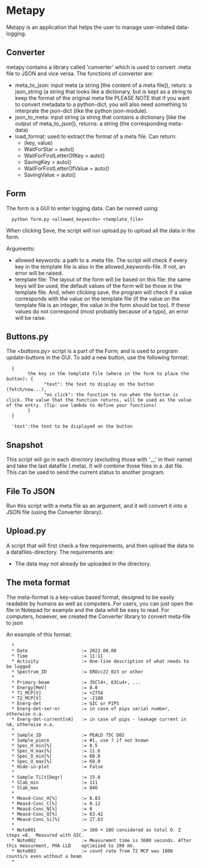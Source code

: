 # Metapy
Metapy is an application that helps the user to manage user-initated data-logging. 
## Converter
metapy contains a library called 'converter' which is used to convert .meta file to JSON and vice versa.
The functions of converter are:
 * meta_to_json: input meta (a string [the content of a meta file]), returs: a json_string (a string that looks like a dictionary, but is kept as a string to keep the format of the original meta file
 PLEASE NOTE that if you want to convert metadata to a python-dict, you will also need something to interprate the json-dict (like the python json-module). 
  * json_to_meta: input string (a string that contains a dictionary [like the output of meta_to_json]), returns: a string (the corresponding meta-data)
  * load_format: used to extract the format of a meta file. Can return:
      - (key, value)
      - WaitForStar = auto()
      - WaitForFirstLetterOfKey = auto()
      - SavingKey = auto()
      - WaitForFirstLetterOfValue = auto()
      - SavingValue = auto()


## Form
The form is a GUI to enter logging data. Can be runned using:

      python form.py <allowed_keywords> <template_file>

When clicking Save, the script will run upload.py to upload all the data in the form.

Arguments:
 * allowed keywords: a path to a .meta file. The script will check if every key in the template file is also in the allowed_keywords-file. If not, an error will be raised.
 * template file: The layout of the form will be based on this file: the same keys will be used, the default values of the form will be those in the template file. And, when clicking save, the program will check if a value corresponds with the value on the template file (if the value on the template file is an integer, the value in the form should be too). If these values do not correspond (most probably because of a typo), an error will be raise.
## Buttons.py
 The <buttons.py> script is a part of the Form, and is used to program update-buttons in the GUI. To add a new button, use the following format:

      {
            the key in the template file (where in the form to place the button): {
                  "text": the text to display on the button (fetch/now...),
                  "on_click": the function to run when the button is click. The value that the function returns, will be used as the value of the entry. (Tip: use lambda to define your functions)
            }
      }

      'text':the text to be displayed on the button
      

## Snapshot
This script will go in each directory (excluding those with '__' in their name) and take the last datafile (.meta). It will combine those files in a .dat file. This can be used to send the current status to another program.

## File To JSON
Run this script with a meta file as an argument, and it will convert it into a JSON file (using the Converter library).

## Upload.py
A script that will first check a few requirements, and then upload the data to a datafiles-directory.
The requirements are:
 * The data may not already be uploaded in the directory.

## The meta format

The meta-format is a key-value based format, designed to be easily readable by humans as well as computers. For users, you can just open the file in Notepad for example and the data whill be easy to read. For computers, however, we created the Converter library to convert meta-file to json

An example of this format:

      *
      * Date                    := 2022.08.08
      * Time                    := 11:11
      * Activity                := One-line description of what needs to be logged
      * Spectrum_ID             := ERDcc22_023 or other
      *
      * Primary-beam            := 35Cl4+, 63Cu4+, ...
      * Energy[MeV]             := 8.0
      * T1_MCP[V]               := +2754
      * T2_MCP[V]               := -2100
      * Energ-det               := GIC or PIPS
      * Energ-det-ser-nr        := in case of pips serial number, otherwise n.a.
      * Energ-det-current[nA]   := in case of pips - leakage current in nA, otherwise n.a.
      * 
      * Sample_ID               := PEALD 75C D02
      * Sample_piece            := #1, use ? if not known
      * Spec_H_min[%]           := 8.5
      * Spec_H_max[%]           := 11.6
      * Spec_O_min[%]           := 60.0
      * Spec_O_max[%]           := 69.0
      * Hide-in-plot            := False
      * 
      * Sample Tilt[Degr]       := 15.0
      * Slab_min                := 111
      * Slab_max                := 846
      * 
      * Measd-Conc_H[%]         := 8.83
      * Measd-Conc_C[%]         := 0.12
      * Measd-Conc_N[%]         := 0
      * Measd-Conc_O[%]         := 63.42
      * Measd-Conc_Si[%]        := 27.63
      *
      * Note001                 := 16O + 18O considered as total O. Z steps =8.  Measured with GIC.  
      * Note002                 := Measuremnt time is 3600 seconds. After this measurment, PHA LLD    optimized to 209 mV.
      * Note003                 := count rate from T2 MCP was 1000 counts/s even without a beam
      *